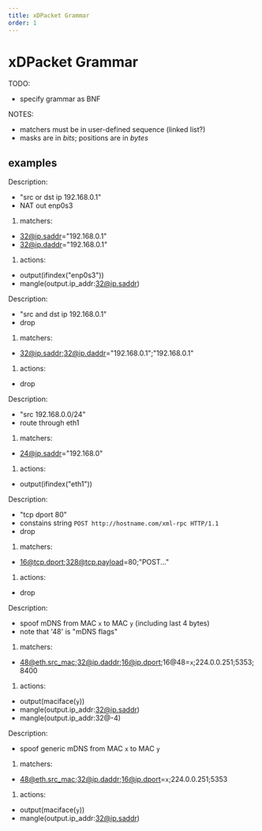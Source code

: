 ```yaml
---
title: xDPacket Grammar
order: 1
---
```


# xDPacket Grammar

TODO:

- specify grammar as BNF

NOTES:

- matchers must be in user-defined sequence (linked list?)
- masks are in *bits*; positions are in *bytes*

## examples

Description:

- "src or dst ip 192.168.0.1"
- NAT out enp0s3

1. matchers:
  - 32@ip.saddr="192.168.0.1"
  - 32@ip.daddr="192.168.0.1"
1. actions:
  - output(ifindex("enp0s3"))
  - mangle(output.ip_addr:32@ip.saddr)

Description:

- "src and dst ip 192.168.0.1"
- drop

1. matchers:
  - 32@ip.saddr;32@ip.daddr="192.168.0.1";"192.168.0.1"
1. actions:
  - drop

Description:

- "src 192.168.0.0/24"
- route through eth1

1. matchers:
  - 24@ip.saddr="192.168.0"
1. actions:
  - output(ifindex("eth1"))

Description:

- "tcp dport 80"
- constains string `POST http://hostname.com/xml-rpc HTTP/1.1`
- drop

1. matchers:
  - 16@tcp.dport;328@tcp.payload=80;"POST..."
1. actions:
  - drop

Description:

- spoof mDNS from MAC `x` to MAC `y` (including last 4 bytes)
- note that '48' is "mDNS flags"

1. matchers:
  - 48@eth.src_mac;32@ip.daddr;16@ip.dport;16@48=`x`;224.0.0.251;5353;8400
1. actions:
  - output(maciface(`y`))
  - mangle(output.ip_addr:32@ip.saddr)
  - mangle(output.ip_addr:32@-4)

Description:

- spoof generic mDNS from MAC `x` to MAC `y`

1. matchers:
  - 48@eth.src_mac;32@ip.daddr;16@ip.dport=`x`;224.0.0.251;5353
1. actions:
  - output(maciface(`y`))
  - mangle(output.ip_addr:32@ip.saddr)
